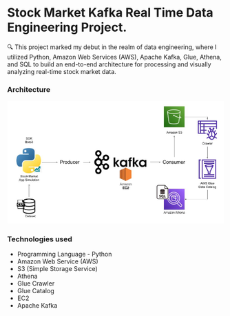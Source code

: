 # Stock Market Kafka Real Time Data Engineering Project.

🔍 This project marked my debut in the realm of data engineering, where I utilized Python, Amazon Web Services (AWS), Apache Kafka, Glue, Athena, and SQL to build an end-to-end architecture for processing and visually analyzing real-time stock market data.

### Architecture
![](architecture.jpg)

### Technologies used 
* Programming Language - Python
* Amazon Web Service (AWS)
* S3 (Simple Storage Service)
* Athena
* Glue Crawler
* Glue Catalog
* EC2
* Apache Kafka

